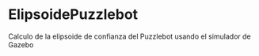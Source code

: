 # ElipsoidePuzzlebot
Calculo de la elipsoide de confianza del Puzzlebot usando el simulador de Gazebo
